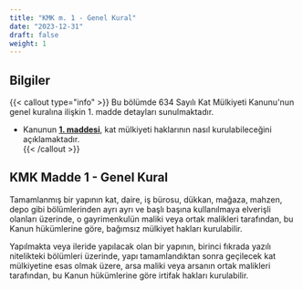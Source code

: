 ```yaml
---
title: "KMK m. 1 - Genel Kural"
date: "2023-12-31"
draft: false
weight: 1
---
```


## Bilgiler

{{< callout type="info" >}}
Bu bölümde 634 Sayılı Kat Mülkiyeti Kanunu'nun genel kuralına ilişkin 1. madde detayları sunulmaktadır.

- Kanunun [**1. maddesi**](#kmk-madde-1---genel-kural), kat mülkiyeti haklarının nasıl kurulabileceğini açıklamaktadır.  
  {{< /callout >}}

## KMK Madde 1 - Genel Kural

Tamamlanmış bir yapının kat, daire, iş bürosu, dükkan, mağaza, mahzen, depo gibi bölümlerinden ayrı ayrı ve başlı başına kullanılmaya elverişli olanları üzerinde, o gayrimenkulün maliki veya ortak malikleri tarafından, bu Kanun hükümlerine göre, bağımsız mülkiyet hakları kurulabilir.

Yapılmakta veya ileride yapılacak olan bir yapının, birinci fıkrada yazılı nitelikteki bölümleri üzerinde, yapı tamamlandıktan sonra geçilecek kat mülkiyetine esas olmak üzere, arsa maliki veya arsanın ortak malikleri tarafından, bu Kanun hükümlerine göre irtifak hakları kurulabilir.

